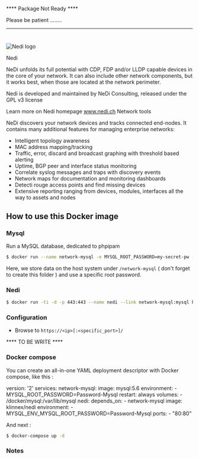 **** Package Not Ready ****

Please be patient ........
***************************

# 
![Nedi logo](http://www.nedi.ch/wp-content/uploads/nedi-dgray-320.jpg)

Nedi

NeDi unfolds its full potential with CDP, FDP and/or LLDP capable devices in the core of your network. It can also include other network components, but it works best, when those are located at the network perimeter.

Nedi is developed and maintained by NeDi Consulting, released under the GPL v3 license

Learn more on Nedi homepage www.nedi.ch
Network tools

NeDi discovers your network devices and tracks connected end-nodes. It contains many additional features for managing enterprise networks:
*    Intelligent topology awareness
*   MAC address mapping/tracking
*   Traffic, error, discard and broadcast graphing with threshold based alerting
*    Uptime, BGP peer and interface status monitoring
*    Correlate syslog messages and traps with discovery events
*    Network maps for documentation and monitoring dashboards
*    Detecti rouge access points and find missing devices
*    Extensive reporting ranging from devices, modules, interfaces all the way to assets and nodes 


## How to use this Docker image

### Mysql

Run a MySQL database, dedicated to phpipam

```bash
$ docker run --name network-mysql -e MYSQL_ROOT_PASSWORD=my-secret-pw -v /docker/network-mysql:/var/lib/mysql -d mysql:5.6
```
Here, we store data on the host system under `/network-mysql` ( don't forget to create this folder )  and use a specific root password. 

### Nedi

```bash
$ docker run -ti -d -p 443:443 --name nedi --link network-mysql:mysql klinnex/nedi
```
### Configuration 

* Browse to `https://<ip>[:<specific_port>]/`

**** TO BE WRITE ****

### Docker compose 

You can create an all-in-one YAML deployment descriptor with Docker compose, like this : 

version: '2'
services:
  network-mysql:
    image: mysql:5.6
    environment:
      - MYSQL_ROOT_PASSWORD=Password-Mysql
    restart: always
    volumes:
      - /docker/mysql:/var/lib/mysql
  nedi:
    depends_on:
      - network-mysql
    image: klinnex/nedi
    environment:
      - MYSQL_ENV_MYSQL_ROOT_PASSWORD=Password-Mysql
    ports:
      - "80:80"

And next :

```bash 
$ docker-compose up -d
```

### Notes

